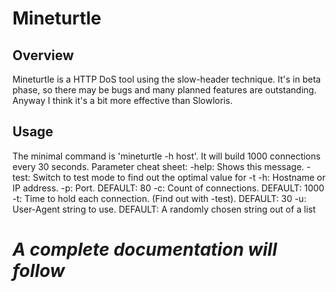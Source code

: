 Mineturtle
==========
Overview
--------
Mineturtle is a HTTP DoS tool using the slow-header technique. It's in beta phase, so there may be bugs and many planned features are outstanding.
Anyway I think it's a bit more effective than Slowloris.

Usage
-----
The minimal command is 'mineturtle -h host'. It will build 1000 connections every 30 seconds.
Parameter cheat sheet:
    -help: Shows this message.
    -test: Switch to test mode to find out the optimal value for -t
    -h: Hostname or IP address.
    -p: Port. DEFAULT: 80
    -c: Count of connections. DEFAULT: 1000
    -t: Time to hold each connection. (Find out with -test). DEFAULT: 30
    -u: User-Agent string to use. DEFAULT: A randomly chosen string out of a list

_*A complete documentation will follow*_
========================================
